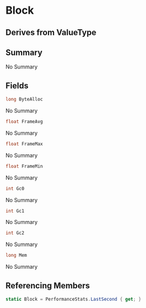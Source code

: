 # Block

## Derives from ValueType

## Summary

No Summary
## Fields

```c#
long ByteAlloc
```
No Summary
```c#
float FrameAvg
```
No Summary
```c#
float FrameMax
```
No Summary
```c#
float FrameMin
```
No Summary
```c#
int Gc0
```
No Summary
```c#
int Gc1
```
No Summary
```c#
int Gc2
```
No Summary
```c#
long Mem
```
No Summary
## Referencing Members

```c#
static Block = PerformanceStats.LastSecond { get; } 
```
